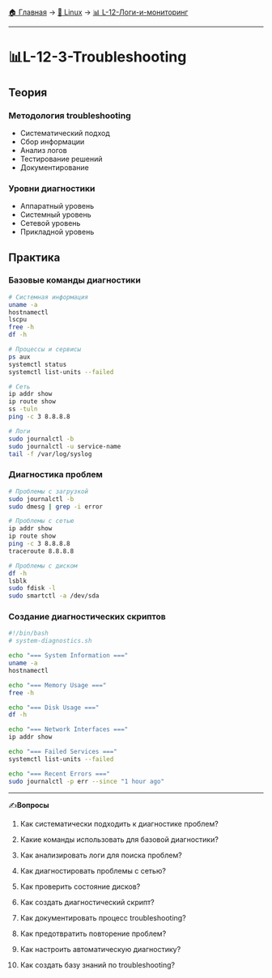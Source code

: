 [🏠 Главная](../../README.md) → [🐧 Linux](../../README.md#-linux) → [📊 L-12-Логи-и-мониторинг](../../README.md#-l-12-логи-и-мониторинг)

---

# 📊L-12-3-Troubleshooting

## Теория

### Методология troubleshooting
- Систематический подход
- Сбор информации
- Анализ логов
- Тестирование решений
- Документирование

### Уровни диагностики
- Аппаратный уровень
- Системный уровень
- Сетевой уровень
- Прикладной уровень

## Практика

### Базовые команды диагностики
```bash
# Системная информация
uname -a
hostnamectl
lscpu
free -h
df -h

# Процессы и сервисы
ps aux
systemctl status
systemctl list-units --failed

# Сеть
ip addr show
ip route show
ss -tuln
ping -c 3 8.8.8.8

# Логи
sudo journalctl -b
sudo journalctl -u service-name
tail -f /var/log/syslog
```

### Диагностика проблем
```bash
# Проблемы с загрузкой
sudo journalctl -b
sudo dmesg | grep -i error

# Проблемы с сетью
ip addr show
ip route show
ping -c 3 8.8.8.8
traceroute 8.8.8.8

# Проблемы с диском
df -h
lsblk
sudo fdisk -l
sudo smartctl -a /dev/sda
```

### Создание диагностических скриптов
```bash
#!/bin/bash
# system-diagnostics.sh

echo "=== System Information ==="
uname -a
hostnamectl

echo "=== Memory Usage ==="
free -h

echo "=== Disk Usage ==="
df -h

echo "=== Network Interfaces ==="
ip addr show

echo "=== Failed Services ==="
systemctl list-units --failed

echo "=== Recent Errors ==="
sudo journalctl -p err --since "1 hour ago"
```

---

✍️**Вопросы**

1. Как систематически подходить к диагностике проблем?

2. Какие команды использовать для базовой диагностики?

3. Как анализировать логи для поиска проблем?

4. Как диагностировать проблемы с сетью?

5. Как проверить состояние дисков?

6. Как создать диагностический скрипт?

7. Как документировать процесс troubleshooting?

8. Как предотвратить повторение проблем?

9. Как настроить автоматическую диагностику?

10. Как создать базу знаний по troubleshooting?
